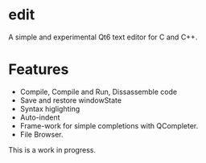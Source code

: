 # edit

A simple and experimental Qt6 text editor for C and C++.

# Features
- Compile, Compile and Run, Dissassemble code
- Save and restore windowState
- Syntax higlighting
- Auto-indent
- Frame-work for simple completions with QCompleter.
- File Browser.

This is a work in progress.